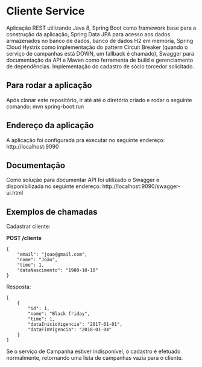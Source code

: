 # Cliente Service

Aplicação REST utilizando Java 8, Spring Boot como framework base para a construção da aplicação, Spring Data JPA para acesso aos dados armazenados no banco de dados, banco de dados H2 em memória, Spring Cloud Hystrix como implementação do pattern Circuit Breaker (quando o serviço de campanhas está DOWN, um fallback é chamado), Swagger para documentação da API e Maven como ferramenta de build e gerenciamento de dependências. Implementação do cadastro de sócio torcedor solicitado.

## Para rodar a aplicação
Após clonar este repositório, ir até até o diretório criado e rodar o seguinte comando: mvn spring-boot:run

## Endereço da aplicação
A aplicação foi configurada pra executar no seguinte endereço: http://localhost:9090

## Documentação
Como solução para documentar API foi utilizado o Swagger e disponibilizada no seguinte endereço: http://localhost:9090/swagger-ui.html

## Exemplos de chamadas

Cadastrar cliente:

**POST /cliente**
```
{
	"email": "joao@gmail.com",
	"nome": "João",
	"time": 1,
	"dataNascimento": "1980-10-10"
}
```

Resposta:
```
[
    {
        "id": 1,
        "nome": "Black friday",
        "time": 1,
        "dataInicioVigencia": "2017-01-01",
        "dataFimVigencia": "2018-01-04"
    }
]
```

Se o serviço de Campanha estiver indisponível, o cadastro é efetuado normalmente, retornando uma lista de campanhas vazia para o cliente.